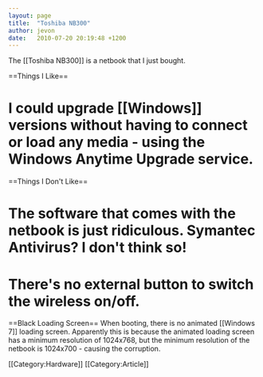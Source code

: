 ```yaml
---
layout: page
title:  "Toshiba NB300"
author: jevon
date:   2010-07-20 20:19:48 +1200
---
```


The [[Toshiba NB300]] is a netbook that I just bought.

==Things I Like==
# I could upgrade [[Windows]] versions without having to connect or load any media - using the Windows Anytime Upgrade service.

==Things I Don't Like==
# The software that comes with the netbook is just ridiculous. Symantec Antivirus? I don't think so!
# There's no external button to switch the wireless on/off.

==Black Loading Screen==
When booting, there is no animated [[Windows 7]] loading screen. Apparently this is because the animated loading screen has a minimum resolution of 1024x768, but the minimum resolution of the netbook is 1024x700 - causing the corruption.

[[Category:Hardware]]
[[Category:Article]]